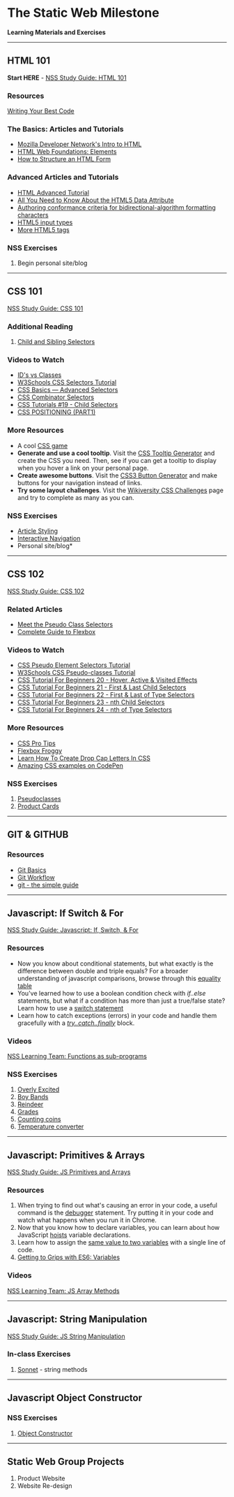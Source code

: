 # The Static Web Milestone

**Learning Materials and Exercises**

---

## HTML 101

**Start HERE** - [NSS Study Guide: HTML 101](learning-materials/HTML_101.md)

### Resources

[Writing Your Best Code](http://learn.shayhowe.com/html-css/writing-your-best-code/)

### The Basics: Articles and Tutorials

* [Mozilla Developer Network's Intro to HTML](https://developer.mozilla.org/en-US/docs/Web/Guide/HTML/Introduction)
* [HTML Web Foundations: Elements](http://www.sitepoint.com/web-foundations/elements/)
* [How to Structure an HTML Form](https://developer.mozilla.org/en-US/docs/Web/Guide/HTML/Forms/How_to_structure_an_HTML_form)

### Advanced Articles and Tutorials
* [HTML Advanced Tutorial](http://htmldog.com/guides/html/advanced/)
* [All You Need to Know About the HTML5 Data Attribute ](http://webdesign.tutsplus.com/tutorials/all-you-need-to-know-about-the-html5-data-attribute--webdesign-9642)
* [Authoring conformance criteria for bidirectional-algorithm formatting characters](http://www.echoecho.com/htmlframes.htm)
* [HTML5 input types](http://www.htmldog.com/guides/html/advanced/html5forms1/)
* [More HTML5 tags](http://www.html-5.com/tutorials/new-html-tags.html)


### NSS Exercises
1. Begin personal site/blog

---

## CSS 101

[NSS Study Guide: CSS 101](learning-materials/CSS_101.md)

### Additional Reading

1. [Child and Sibling Selectors](https://css-tricks.com/child-and-sibling-selectors/)

### Videos to Watch

* [ID's vs Classes](https://www.youtube.com/watch?v=9UNmumTYuq8)
* [W3Schools CSS Selectors Tutorial](https://www.youtube.com/watch?v=EeZKHmNJipE)
* [CSS Basics — Advanced Selectors](https://www.youtube.com/watch?v=oh2JLo2yxCM)
* [CSS Combinator Selectors](https://www.youtube.com/watch?v=L6Y9Yltj15A)
* [CSS Tutorials #19 - Child Selectors](https://www.youtube.com/watch?v=KiFo-yKGm6k)
* [CSS POSITIONING (PART1)](https://www.youtube.com/watch?v=kejG8G0dr5U)

### More Resources

* A cool [CSS game](https://flukeout.github.io/)
* **Generate and use a cool tooltip**. Visit the [CSS Tooltip Generator](http://www.cssportal.com/css-tooltip-generator/) and create the CSS you need. Then, see if you can get a tooltip to display when you hover a link on your personal page.
* **Create awesome buttons**. Visit the [CSS3 Button Generator](http://css3button.net/) and make buttons for your navigation instead of links.
* **Try some layout challenges**. Visit the [Wikiversity CSS Challenges](https://en.wikiversity.org/wiki/Web_Design/CSS_challenges) page and try to complete as many as you can.

### NSS Exercises
* [Article Styling](learning-materials/CSS_SELECTORS.md)
* [Interactive Navigation](learning-materials/CSS_INTERACTIVE_NAVIGATION.md)
* Personal site/blog*

---

## CSS 102

[NSS Study Guide: CSS 102](learning-materials/CSS_102.md)

### Related Articles

* [Meet the Pseudo Class Selectors](https://css-tricks.com/pseudo-class-selectors/)
* [Complete Guide to Flexbox](https://css-tricks.com/snippets/css/a-guide-to-flexbox/)

### Videos to Watch

* [CSS Pseudo Element Selectors Tutorial](https://www.youtube.com/watch?v=3hX5F2upeFQ)
* [W3Schools CSS Pseudo-classes Tutorial](https://www.youtube.com/watch?v=gtY7VBru06Y)
* [CSS Tutorial For Beginners 20 - Hover, Active & Visited Effects](https://www.youtube.com/watch?v=XT2PFpOyDzY)
* [CSS Tutorial For Beginners 21 - First & Last Child Selectors](https://www.youtube.com/watch?v=UxHFB5_CSXc)
* [CSS Tutorial For Beginners 22 - First & Last of Type Selectors](https://www.youtube.com/watch?v=7eVUWLv6gz4)
* [CSS Tutorial For Beginners 23 - nth Child Selectors](https://www.youtube.com/watch?v=TVj1avJj8a8)
* [CSS Tutorial For Beginners 24 - nth of Type Selectors](https://www.youtube.com/watch?v=E45xQZTgaUI)

### More Resources

* [CSS Pro Tips](https://github.com/AllThingsSmitty/css-protips)
* [Flexbox Froggy](http://flexboxfroggy.com/)
* [Learn How To Create Drop Cap Letters In CSS](https://paulund.co.uk/learn-how-to-create-drop-cap-letters-in-css)
* [Amazing CSS examples on CodePen](http://codepen.io/search/pens?q=css&limit=all&type=type-pens)

### NSS Exercises
1. [Pseudoclasses](learning-materials/CSS_PSEUDOCLASSES.md)
1. [Product Cards](learning-materials/HTML_CSS_PRODUCT_CARDS.md)

---

## GIT & GITHUB

### Resources

+ [Git Basics](learning-materials/GIT_BASICS.md)  
+ [Git Workflow](learning-materials/GIT_WORKFLOW.md)
+ [git - the simple guide](http://rogerdudler.github.io/git-guide/)

---

## Javascript: If Switch & For

[NSS Study Guide: Javascript: If, Switch, & For](learning-materials/JS_IF_SWITCH_FOR.md)

### Resources

* Now you know about conditional statements, but what exactly is the difference between double and triple equals? For a broader understanding of javascript comparisons, browse through this [equality table](https://dorey.github.io/JavaScript-Equality-Table/)
* You've learned how to use a boolean condition check with *if..else* statements, but what if a condition has more than just a true/false state? Learn how to use a [switch statement](https://developer.mozilla.org/en-US/docs/Web/JavaScript/Reference/Statements/switch)
* Learn how to catch exceptions (errors) in your code and handle them gracefully with a [*try..catch..finally*](https://developer.mozilla.org/en-US/docs/Web/JavaScript/Reference/Statements/try...catch) block.

### Videos

[NSS Learning Team: Functions as sub-programs](https://www.youtube.com/watch?v=XBVombfX-lQ&list=PLX0ucpUE_qIOUsxGNEPpP9yonb4zerVIC&index=1)

### NSS Exercises

1. [Overly Excited](learning-materials/JS_OVERLYEXCITED.md)
1. [Boy Bands](learning-materials/JS_BOYBANDS.md)
1. [Reindeer](learning-materials/JS_REINDEER.md)
1. [Grades](learning-materials/JS_GRADES.md)
1. [Counting coins](learning-materials/JS_COINS.md)
1. [Temperature converter](learning-materials/JS_CONVERTER.md)

---

## Javascript: Primitives & Arrays
[NSS Study Guide: JS Primitives and Arrays](learning-materials/JS_PRIMITIVES_ARRAYS.md)

### Resources

1. When trying to find out what's causing an error in your code, a useful command is the [debugger](https://developer.mozilla.org/en-US/docs/Web/JavaScript/Reference/Statements/debugger) statement. Try putting it in your code and watch what happens when you run it in Chrome.
1. Now that you know how to declare variables, you can learn about how JavaScript [hoists](https://developer.mozilla.org/en-US/docs/Web/JavaScript/Reference/Statements/var#var_hoisting) variable declarations.
1. Learn how to assign the [same value to two variables](https://developer.mozilla.org/en-US/docs/Web/JavaScript/Reference/Statements/var#Assigning_two_variables_with_single_string_value) with a single line of code.
1. [Getting to Grips with ES6: Variables](https://medium.com/nona-web/getting-to-grips-with-es6-variables-f27b72798bf3)

### Videos

[NSS Learning Team: JS Array Methods](https://www.youtube.com/watch?v=y2LSiUm29hc&list=PLX0ucpUE_qIOUsxGNEPpP9yonb4zerVIC&index=2)

---
## Javascript: String Manipulation

[NSS Study Guide: JS String Manipulation](learning-materials/JS_STRING_MANIPULATION.md)


### In-class Exercises
1. [Sonnet](learning-materials/JS_SONNET.md) - string methods

---

## Javascript Object Constructor

### NSS Exercises
1. [Object Constructor](OBJ_GREETING-CARD.md)

---

## Static Web Group Projects
1. Product Website
1. Website Re-design
